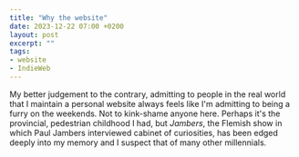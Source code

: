 ```yaml
---
title: "Why the website"
date: 2023-12-22 07:00 +0200
layout: post
excerpt: ""
tags:
- website
- IndieWeb
---
```

My better judgement to the contrary, admitting to people in the real world that I maintain a personal website always feels like I'm admitting to being a furry on the weekends. Not to kink-shame anyone here. Perhaps it's the provincial, pedestrian childhood I had, but *Jambers*, the Flemish show in which Paul Jambers interviewed cabinet of curiosities, has been edged deeply into my memory and I suspect that of many other millennials.

